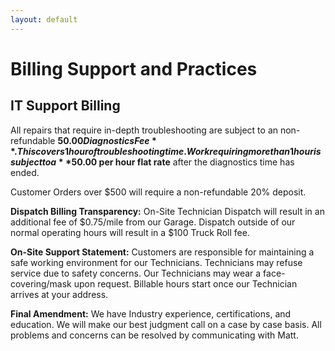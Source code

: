 ```yaml
---
layout: default
---
```

# Billing Support and Practices

## IT Support Billing

All repairs that require in-depth troubleshooting are subject to an non-refundable **$50.00 Diagnostics Fee**. This covers 1 hour of troubleshooting time. Work requiring more than 1 hour is subject to a **$50.00 per hour flat rate** after the diagnostics time has ended.

Customer Orders over $500 will require a non-refundable 20% deposit.

**Dispatch Billing Transparency:** On-Site Technician Dispatch will result in an additional fee of $0.75/mile from our Garage. Dispatch outside of our normal operating hours will result in a $100 Truck Roll fee.

**On-Site Support Statement:** Customers are responsible for maintaining a safe working environment for our Technicians. Technicians may refuse service due to safety concerns. Our Technicians may wear a face-covering/mask upon request. Billable hours start once our Technician arrives at your address.

**Final Amendment:** We have Industry experience, certifications, and education. We will make our best judgment call on a case by case basis. All problems and concerns can be resolved by communicating with Matt.
